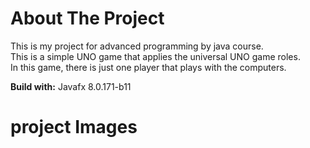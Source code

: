 # About The Project
This is my project for advanced programming by java course. <br> 
This is a simple UNO game that applies the universal UNO game roles.<br> In this game, there is just one player that plays with the computers.
<br>

**Build with:**
Javafx 8.0.171-b11

# project Images


